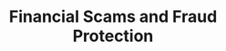 ---
layout: category
category: financial-scams-and-fraud-protection
title: Financial Scams and Fraud Protection
description: Protect yourself from financial scams and fraud with these tips and resources. Learn how to spot common scams, such as phishing and identity theft, and how to protect your personal information online. Find out what to do if you've been the victim of fraud and how to report it to the appropriate authorities.
permalink: /financial-scams-and-fraud-protection/
---